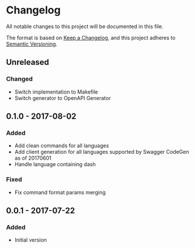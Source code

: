 # Changelog

All notable changes to this project will be documented in this file.

The format is based on [Keep a Changelog](https://keepachangelog.com/en/1.0.0/),
and this project adheres to [Semantic Versioning](https://semver.org/spec/v2.0.0.html).

## Unreleased

### Changed
* Switch implementation to Makefile
* Switch generator to OpenAPI Generator

## 0.1.0 - 2017-08-02
### Added
* Add clean commands for all languages
* Add client generation for all languages supported by Swagger CodeGen as of 20170601
* Handle language containing dash

### Fixed
* Fix command format params merging

## 0.0.1 - 2017-07-22
### Added
* Initial version
